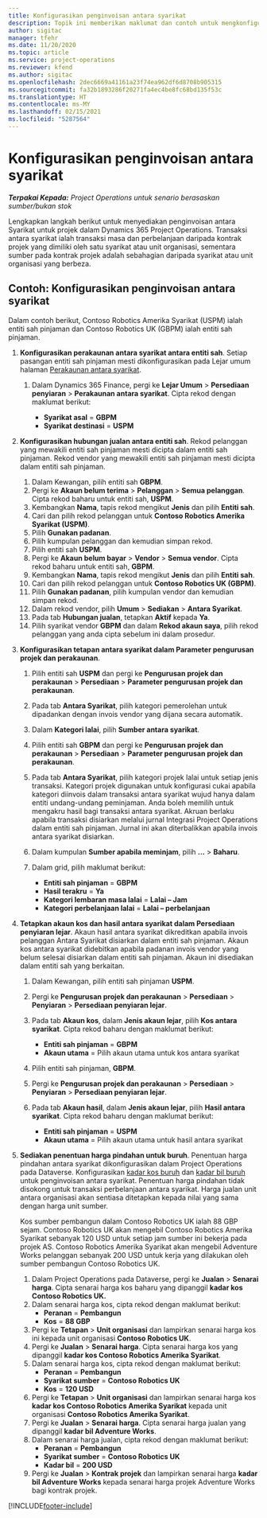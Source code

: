 ```yaml
---
title: Konfigurasikan penginvoisan antara syarikat
description: Topik ini memberikan maklumat dan contoh untuk mengkonfigurasi penginvoisan antara syarikat untuk projek.
author: sigitac
manager: tfehr
ms.date: 11/20/2020
ms.topic: article
ms.service: project-operations
ms.reviewer: kfend
ms.author: sigitac
ms.openlocfilehash: 2dec6669a41161a23f74ea962df6d8708b905315
ms.sourcegitcommit: fa32b1893286f20271fa4ec4be8fc68bd135f53c
ms.translationtype: HT
ms.contentlocale: ms-MY
ms.lasthandoff: 02/15/2021
ms.locfileid: "5287564"
---
```

# <a name="configure-intercompany-invoicing"></a>Konfigurasikan penginvoisan antara syarikat

_**Terpakai Kepada:** Project Operations untuk senario berasaskan sumber/bukan stok_

Lengkapkan langkah berikut untuk menyediakan penginvoisan antara Syarikat untuk projek dalam Dynamics 365 Project Operations. Transaksi antara syarikat ialah transaksi masa dan perbelanjaan daripada kontrak projek yang dimiliki oleh satu syarikat atau unit organisasi, sementara sumber pada kontrak projek adalah sebahagian daripada syarikat atau unit organisasi yang berbeza.

## <a name="example-configure-intercompany-invoicing"></a>Contoh: Konfigurasikan penginvoisan antara syarikat

Dalam contoh berikut, Contoso Robotics Amerika Syarikat (USPM) ialah entiti sah pinjaman dan Contoso Robotics UK (GBPM) ialah entiti sah pinjaman. 

1. **Konfigurasikan perakaunan antara syarikat antara entiti sah**. Setiap pasangan entiti sah pinjaman mesti dikonfigurasikan pada Lejar umum halaman [Perakaunan antara syarikat](https://docs.microsoft.com/dynamics365/finance/general-ledger/intercompany-accounting-setup).
    
    1. Dalam Dynamics 365 Finance, pergi ke **Lejar Umum** > **Persediaan penyiaran** > **Perakaunan antara syarikat**. Cipta rekod dengan maklumat berikut:

        - **Syarikat asal** = **GBPM**
        - **Syarikat destinasi** = **USPM**

2. **Konfigurasikan hubungan jualan antara entiti sah**. Rekod pelanggan yang mewakili entiti sah pinjaman mesti dicipta dalam entiti sah pinjaman. Rekod vendor yang mewakili entiti sah pinjaman mesti dicipta dalam entiti sah pinjaman.

     1. Dalam Kewangan, pilih entiti sah **GBPM**.
     2. Pergi ke **Akaun belum terima** > **Pelanggan** > **Semua pelanggan**. Cipta rekod baharu untuk entiti sah, **USPM**.
     3. Kembangkan **Nama**, tapis rekod mengikut **Jenis** dan pilih **Entiti sah**. 
     4. Cari dan pilih rekod pelanggan untuk **Contoso Robotics Amerika Syarikat (USPM)**.
     5. Pilih **Gunakan padanan**. 
     6. Pilih kumpulan pelanggan dan kemudian simpan rekod.
     7. Pilih entiti sah **USPM**.
     8. Pergi ke **Akaun belum bayar** > **Vendor** > **Semua vendor**. Cipta rekod baharu untuk entiti sah, **GBPM**.
     9. Kembangkan **Nama**, tapis rekod mengikut **Jenis** dan pilih **Entiti sah**. 
     10. Cari dan pilih rekod pelanggan untuk **Contoso Robotics UK (GBPM)**.
     11. Pilih **Gunakan padanan**, pilih kumpulan vendor dan kemudian simpan rekod.
     12. Dalam rekod vendor, pilih **Umum** > **Sediakan** > **Antara Syarikat**.
     13. Pada tab **Hubungan jualan**, tetapkan **Aktif** kepada **Ya**.
     14. Pilih syarikat vendor **GBPM** dan dalam **Rekod akaun saya**, pilih rekod pelanggan yang anda cipta sebelum ini dalam prosedur.

3. **Konfigurasikan tetapan antara syarikat dalam Parameter pengurusan projek dan perakaunan**. 

    1. Pilih entiti sah **USPM** dan pergi ke **Pengurusan projek dan perakaunan** > **Persediaan** > **Parameter pengurusan projek dan perakaunan**.
    2. Pada tab **Antara Syarikat**, pilih kategori pemerolehan untuk dipadankan dengan invois vendor yang dijana secara automatik.
    3. Dalam **Kategori lalai**, pilih **Sumber antara syarikat**.
    4. Pilih entiti sah **GBPM** dan pergi ke **Pengurusan projek dan perakaunan** > **Persediaan** > **Parameter pengurusan projek dan perakaunan**.
    5. Pada tab **Antara Syarikat**, pilih kategori projek lalai untuk setiap jenis transaksi. Kategori projek digunakan untuk konfigurasi cukai apabila kategori diinvois dalam transaksi antara syarikat wujud hanya dalam entiti undang-undang peminjaman. Anda boleh memilih untuk mengakru hasil bagi transaksi antara syarikat. Akruan berlaku apabila transaksi disiarkan melalui jurnal Integrasi Project Operations dalam entiti sah pinjaman. Jurnal ini akan diterbalikkan apabila invois antara syarikat disiarkan.
    6. Dalam kumpulan **Sumber apabila meminjam**, pilih **...** > **Baharu**. 
    7. Dalam grid, pilih maklumat berikut:

          - **Entiti sah pinjaman** = **GBPM**
          - **Hasil terakru** = **Ya**
          - **Kategori lembaran masa lalai** = **Lalai – Jam**
          - **Kategori perbelanjaan lalai** = **Lalai – perbelanjaan**

4. **Tetapkan akaun kos dan hasil antara syarikat dalam Persediaan penyiaran lejar**. Akaun hasil antara syarikat dikreditkan apabila invois pelanggan Antara Syarikat disiarkan dalam entiti sah pinjaman. Akaun kos antara syarikat didebitkan apabila padanan invois vendor yang belum selesai disiarkan dalam entiti sah pinjaman. Akaun ini disediakan dalam entiti sah yang berkaitan. 
      
     1. Dalam Kewangan, pilih entiti sah pinjaman **USPM**. 
     2. Pergi ke **Pengurusan projek dan perakaunan** > **Persediaan** > **Penyiaran** > **Persediaan penyiaran lejar**. 
     3. Pada tab **Akaun kos**, dalam **Jenis akaun lejar**, pilih **Kos antara syarikat**. Cipta rekod baharu dengan maklumat berikut:
      
        - **Entiti sah pinjaman** = **GBPM**
        - **Akaun utama** = Pilih akaun utama untuk kos antara syarikat
        
     4. Pilih entiti sah pinjaman, **GBPM**. 
     5. Pergi ke **Pengurusan projek dan perakaunan** > **Persediaan** > **Penyiaran** > **Persediaan penyiaran lejar**. 
     6. Pada tab **Akaun hasil**, dalam **Jenis akaun lejar**, pilih **Hasil antara syarikat**. Cipta rekod baharu dengan maklumat berikut:

        - **Entiti sah pinjaman** = **USPM**
        - **Akaun utama** = Pilih akaun utama untuk hasil antara syarikat 

5. **Sediakan penentuan harga pindahan untuk buruh**. Penentuan harga pindahan antara syarikat dikonfigurasikan dalam Project Operations pada Dataverse. Konfigurasikan [kadar kos buruh](../pricing-costing/set-up-labor-cost-rate.md#transfer-pricing-and-costs-for-resources-outside-of-your-division-or-legal-entity) dan [kadar bil buruh](../pricing-costing/set-up-labor-bill-rate.md#transfer-pricing-or-set-up-bill-rates-for-resources-from-other-organizational-units-or-divisions) untuk penginvoisan antara syarikat. Penentuan harga pindahan tidak disokong untuk transaksi perbelanjaan antara syarikat. Harga jualan unit antara organisasi akan sentiasa ditetapkan kepada nilai yang sama dengan harga unit sumber.

      Kos sumber pembangun dalam Contoso Robotics UK ialah 88 GBP sejam. Contoso Robotics UK akan mengebil Contoso Robotics Amerika Syarikat sebanyak 120 USD untuk setiap jam sumber ini bekerja pada projek AS. Contoso Robotics Amerika Syarikat akan mengebil Adventure Works pelanggan sebanyak 200 USD untuk kerja yang dilakukan oleh sumber pembangun Contoso Robotics UK.

      1. Dalam Project Operations pada Dataverse, pergi ke **Jualan** > **Senarai harga**. Cipta senarai harga kos baharu yang dipanggil **kadar kos Contoso Robotics UK.** 
      2. Dalam senarai harga kos, cipta rekod dengan maklumat berikut:
         - **Peranan** = **Pembangun**
         - **Kos** = **88 GBP**
      3. Pergi ke **Tetapan** > **Unit organisasi** dan lampirkan senarai harga kos ini kepada unit organisasi **Contoso Robotics UK**.
      4. Pergi ke **Jualan** > **Senarai harga**. Cipta senarai harga kos yang dipanggil **kadar kos Contoso Robotics Amerika Syarikat**. 
      5. Dalam senarai harga kos, cipta rekod dengan maklumat berikut:
          - **Peranan** = **Pembangun**
          - **Syarikat sumber** = **Contoso Robotics UK**
          - **Kos** = **120 USD**
      6. Pergi ke **Tetapan** > **Unit organisasi** dan lampirkan senarai harga kos **kadar kos Contoso Robotics Amerika Syarikat** kepada unit organisasi **Contoso Robotics Amerika Syarikat**.
      7. Pergi ke **Jualan** > **Senarai harga**. Cipta senarai harga jualan yang dipanggil **kadar bil Adventure Works**. 
      8. Dalam senarai harga jualan, cipta rekod dengan maklumat berikut:
          - **Peranan** = **Pembangun**
          - **Syarikat sumber** = **Contoso Robotics UK**
          - **Kadar bil** = **200 USD**
      9. Pergi ke **Jualan** > **Kontrak projek** dan lampirkan senarai harga **kadar bil Adventure Works** kepada senarai harga projek Adventure Works bagi kontrak projek.


[!INCLUDE[footer-include](../includes/footer-banner.md)]
